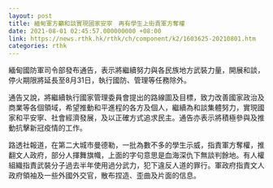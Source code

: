 ```yaml
---
layout: post
title: 緬甸軍方籲和談實現國家安寧　再有學生上街責軍方奪權
date: 2021-08-01 02:45:57.000000000 +08:00
link: https://news.rthk.hk/rthk/ch/component/k2/1603625-20210801.htm
categories: rthk
---
```


緬甸國防軍司令部發布通告，表示將繼續努力與各民族地方武裝力量，開展和談，停火期限將延長至8月31日，執行國防、管理等任務除外。

通告又說，將繼續執行國家管理委員會提出的路線圖及目標，致力改善國家政治及商業等各個領域，希望推動和平進程的各方及個人，繼續為和談集體努力，實現國家和平安寧、社會經濟發展，及以正確方式追求民主。通告亦表示將積極參與及推動抗擊新冠疫情的工作。

路透社報道，在第二大城市曼德勒，一批為數不多的學生示威，指責軍方奪權，推翻文人政府，部分人揮舞旗幟，上面的字句意思是血海深仇下無談判餘地。有人權組織指責武裝分子過去半年使用過分武力，犯下違反人道的罪行。軍政府指責文人政府領袖及一些外國外交官，散布捏造、歪曲及片面的信息。
